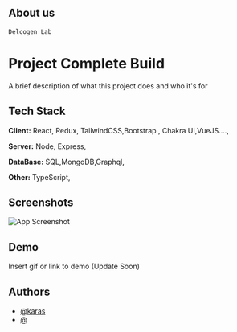 ## About us

    Delcogen Lab

# Project Complete Build

A brief description of what this project does and who it's for

## Tech Stack

**Client:** React, Redux, TailwindCSS,Bootstrap , Chakra UI,VueJS....,

**Server:** Node, Express,

**DataBase:** SQL,MongoDB,Graphql,

**Other:** TypeScript,

## Screenshots

![App Screenshot](https://via.placeholder.com/468x300?text=App+Screenshot+Here)

## Demo

Insert gif or link to demo (Update Soon)

## Authors

- [@karas](https://github.com/Kafierence)
- [@]()
